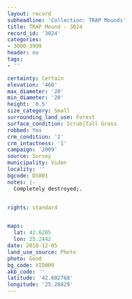 ```yaml
---
layout: record
subheadline: 'Collection: TRAP Mounds'
title: TRAP Mound - 3024
record_id: '3024'
categories:
- 3000-3999
header: no
tags:
- ''

certainty: Certain
elevation: '460'
max_diameter: '20'
min_diameter: '20'
height: '0.5'
size_category: Small
surrounding_land_use: Forest
surface_condition: Scrub|Tall Grass
robbed: Yes
crm_condition: '2'
crm_intactness: '1'
campaign: '2009'
source: Survey
municipality: Viden
locality: ''
bgcode: DS001
notes: |-
  Completely destroyed;.


rights: standard


maps:
  lat: 42.6285
  lon: 25.2442
date: 2018-12-05
land_use_source: Photo
photo: Good
bg_code: VID009
akb_code: ''
latitude: '42.602768'
longitude: '25.26829'
---
```

